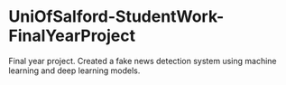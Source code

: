 # UniOfSalford-StudentWork-FinalYearProject
Final year project. Created a fake news detection system using machine learning and deep learning models.

